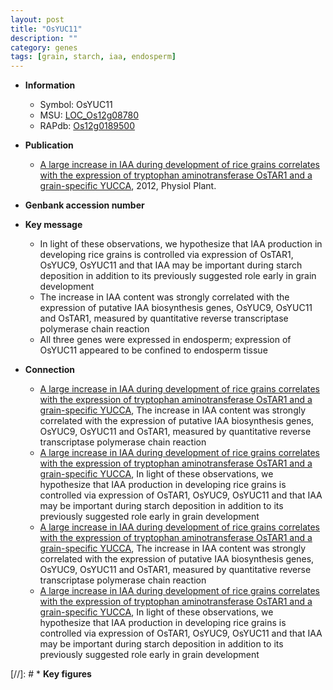 ```yaml
---
layout: post
title: "OsYUC11"
description: ""
category: genes
tags: [grain, starch, iaa, endosperm]
---
```


* **Information**  
    + Symbol: OsYUC11  
    + MSU: [LOC_Os12g08780](http://rice.plantbiology.msu.edu/cgi-bin/ORF_infopage.cgi?orf=LOC_Os12g08780)  
    + RAPdb: [Os12g0189500](http://rapdb.dna.affrc.go.jp/viewer/gbrowse_details/irgsp1?name=Os12g0189500)  

* **Publication**  
    + [A large increase in IAA during development of rice grains correlates with the expression of tryptophan aminotransferase OsTAR1 and a grain-specific YUCCA](http://www.ncbi.nlm.nih.gov/pubmed?term=A+large+increase+in+IAA+during+development+of+rice+grains+correlates+with+the+expression+of+tryptophan+aminotransferase+OsTAR1+and+a+grain-specific+YUCCA%5BTitle%5D), 2012, Physiol Plant.

* **Genbank accession number**  

* **Key message**  
    + In light of these observations, we hypothesize that IAA production in developing rice grains is controlled via expression of OsTAR1, OsYUC9, OsYUC11 and that IAA may be important during starch deposition in addition to its previously suggested role early in grain development
    + The increase in IAA content was strongly correlated with the expression of putative IAA biosynthesis genes, OsYUC9, OsYUC11 and OsTAR1, measured by quantitative reverse transcriptase polymerase chain reaction
    + All three genes were expressed in endosperm; expression of OsYUC11 appeared to be confined to endosperm tissue

* **Connection**  
    + [A large increase in IAA during development of rice grains correlates with the expression of tryptophan aminotransferase OsTAR1 and a grain-specific YUCCA](http://www.ncbi.nlm.nih.gov/pubmed?term=A+large+increase+in+IAA+during+development+of+rice+grains+correlates+with+the+expression+of+tryptophan+aminotransferase+OsTAR1+and+a+grain-specific+YUCCA%5BTitle%5D), The increase in IAA content was strongly correlated with the expression of putative IAA biosynthesis genes, OsYUC9, OsYUC11 and OsTAR1, measured by quantitative reverse transcriptase polymerase chain reaction
    + [A large increase in IAA during development of rice grains correlates with the expression of tryptophan aminotransferase OsTAR1 and a grain-specific YUCCA](http://www.ncbi.nlm.nih.gov/pubmed?term=A+large+increase+in+IAA+during+development+of+rice+grains+correlates+with+the+expression+of+tryptophan+aminotransferase+OsTAR1+and+a+grain-specific+YUCCA%5BTitle%5D), In light of these observations, we hypothesize that IAA production in developing rice grains is controlled via expression of OsTAR1, OsYUC9, OsYUC11 and that IAA may be important during starch deposition in addition to its previously suggested role early in grain development
    + [A large increase in IAA during development of rice grains correlates with the expression of tryptophan aminotransferase OsTAR1 and a grain-specific YUCCA](http://www.ncbi.nlm.nih.gov/pubmed?term=A+large+increase+in+IAA+during+development+of+rice+grains+correlates+with+the+expression+of+tryptophan+aminotransferase+OsTAR1+and+a+grain-specific+YUCCA%5BTitle%5D), The increase in IAA content was strongly correlated with the expression of putative IAA biosynthesis genes, OsYUC9, OsYUC11 and OsTAR1, measured by quantitative reverse transcriptase polymerase chain reaction
    + [A large increase in IAA during development of rice grains correlates with the expression of tryptophan aminotransferase OsTAR1 and a grain-specific YUCCA](http://www.ncbi.nlm.nih.gov/pubmed?term=A+large+increase+in+IAA+during+development+of+rice+grains+correlates+with+the+expression+of+tryptophan+aminotransferase+OsTAR1+and+a+grain-specific+YUCCA%5BTitle%5D), In light of these observations, we hypothesize that IAA production in developing rice grains is controlled via expression of OsTAR1, OsYUC9, OsYUC11 and that IAA may be important during starch deposition in addition to its previously suggested role early in grain development

[//]: # * **Key figures**  



